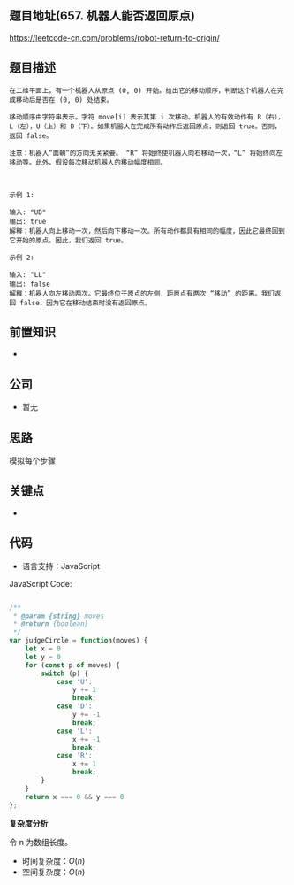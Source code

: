 
## 题目地址(657. 机器人能否返回原点)

https://leetcode-cn.com/problems/robot-return-to-origin/

## 题目描述

```
在二维平面上，有一个机器人从原点 (0, 0) 开始。给出它的移动顺序，判断这个机器人在完成移动后是否在 (0, 0) 处结束。

移动顺序由字符串表示。字符 move[i] 表示其第 i 次移动。机器人的有效动作有 R（右），L（左），U（上）和 D（下）。如果机器人在完成所有动作后返回原点，则返回 true。否则，返回 false。

注意：机器人“面朝”的方向无关紧要。 “R” 将始终使机器人向右移动一次，“L” 将始终向左移动等。此外，假设每次移动机器人的移动幅度相同。

 

示例 1:

输入: "UD"
输出: true
解释：机器人向上移动一次，然后向下移动一次。所有动作都具有相同的幅度，因此它最终回到它开始的原点。因此，我们返回 true。

示例 2:

输入: "LL"
输出: false
解释：机器人向左移动两次。它最终位于原点的左侧，距原点有两次 “移动” 的距离。我们返回 false，因为它在移动结束时没有返回原点。
```

## 前置知识

- 

## 公司

- 暂无

## 思路

模拟每个步骤

## 关键点

-  

## 代码

- 语言支持：JavaScript

JavaScript Code:

```javascript

/**
 * @param {string} moves
 * @return {boolean}
 */
var judgeCircle = function(moves) {
    let x = 0
    let y = 0
    for (const p of moves) {
        switch (p) {
            case 'U':
                y += 1
                break;
            case 'D':
                y += -1
                break;
            case 'L':
                x += -1
                break;
            case 'R':
                x += 1
                break;
        }
    }
    return x === 0 && y === 0
};

```


**复杂度分析**

令 n 为数组长度。

- 时间复杂度：$O(n)$
- 空间复杂度：$O(n)$


